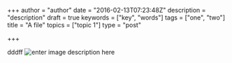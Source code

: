 +++
author = "author"
date = "2016-02-13T07:23:48Z"
description = "description"
draft = true
keywords = ["key", "words"]
tags = ["one", "two"]
title = "A file"
topics = ["topic 1"]
type = "post"

+++
dddff
![enter image description here][1]


  [1]: https://res.cloudinary.com/appernetic/v1457542272/shkxd9am3g5u8nrfnjd4
